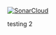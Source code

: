 [![SonarCloud](https://sonarcloud.io/images/project_badges/sonarcloud-white.svg)](https://sonarcloud.io/summary/new_code?id=amuthansakthivel_SeleniumAppiumTestsInGithubRunners)

testing 2
